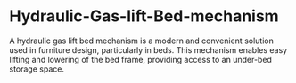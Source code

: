 # Hydraulic-Gas-lift-Bed-mechanism
A hydraulic gas lift bed mechanism is a modern and convenient solution used in furniture design, particularly in beds. This mechanism enables easy lifting and lowering of the bed frame, providing access to an under-bed storage space. 
